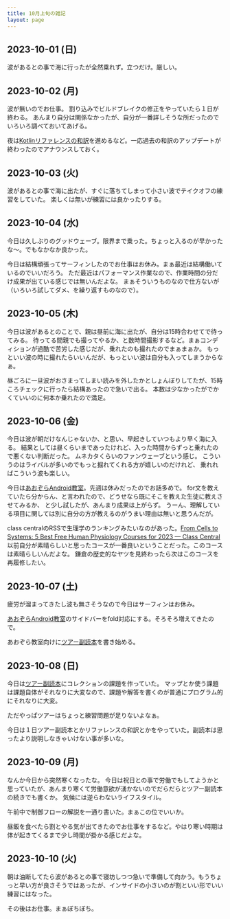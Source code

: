 ```yaml
---
title: 10月上旬の雑記
layout: page
---
```


## 2023-10-01 (日)

波があるとの事で海に行ったが全然乗れず。立つだけ。厳しい。

## 2023-10-02 (月)

波が無いのでお仕事。
割り込みでビルドブレイクの修正をやっていたら１日が終わる。
あんまり自分は関係なかったが、自分が一番詳しそうな所だったのでいろいろ調べておいてあげる。

夜は[Kotlinリファレンスの和訳](https://karino2.github.io/RandomThoughts/Kotlinリファレンスの和訳)を進めるなど。一応過去の和訳のアップデートが終わったのでアナウンスしておく。

## 2023-10-03 (火)

波があるとの事で海に出たが、すぐに落ちてしまって小さい波でテイクオフの練習をしていた。
楽しくは無いが練習には良かったりする。

## 2023-10-04 (水)

今日は久しぶりのグッドウェーブ。限界まで乗った。ちょっと入るのが早かったな〜。でもなかなか良かった。

今日は結構頑張ってサーフィンしたのでお仕事はお休み。まぁ最近は結構働いているのでいいだろう。
ただ最近はパフォーマンス作業なので、作業時間の分だけ成果が出ている感じでは無いんだよな。
まぁそういうものなので仕方ないが（いろいろ試してダメ、を繰り返すものなので）。

## 2023-10-05 (木)

今日は波があるとのことで、親は昼前に海に出たが、自分は15時合わせてで待ってみる。
待ってる間親でも撮ってやるか、と数時間撮影するなど。まぁコンディションが過酷で苦労した感じだが、乗れたのも撮れたのでまぁまぁか。
もっといい波の時に撮れたらいいんだが、もっといい波は自分も入ってしまうからなぁ。

昼ごろに一旦波がおさまってしまい読みを外したかとしょんぼりしてたが、15時ころチェックに行ったら結構あったので急いで出る。
本数は少なかったがでかくていいのに何本か乗れたので満足。

## 2023-10-06 (金)

今日は波が朝だけなんじゃないか、と思い、早起きしていつもより早く海に入る。
結果としては昼くらいまであったけれど、入った時間からずっと乗れたので悪くない判断だった。
ムネカタくらいのファンウェーブという感じ。
こういうのはライバルが多いのでもっと掘れてくれる方が嬉しいのだけれど、
乗れればこういう波も楽しい。

今日は[あおぞらAndroid教室](https://karino2.github.io/RandomThoughts/あおぞらAndroid教室)。先週は休みだったのでお話多めで。
for文を教えていたら分からん、と言われたので、どうせなら既にそこを教えた生徒に教えさせてみるか、
と少し試したが、あんまり成果は上がらず。
うーん、理解している項目に関しては別に自分の方が教えるのがうまい理由は無いと思うんだが。

class centralのRSSで生理学のランキングみたいなのがあった。[From Cells to Systems: 5 Best Free Human Physiology Courses for 2023 — Class Central](https://www.classcentral.com/report/best-human-physiology-courses/)　
以前自分が素晴らしいと思ったコースが一番良いということだった。このコースは素晴らしいんだよな。
鎌倉の歴史的なヤツを見終わったら次はこのコースを再履修したい。

## 2023-10-07 (土)

疲労が溜まってきたし波も無さそうなので今日はサーフィンはお休み。

[あおぞらAndroid教室](https://karino2.github.io/RandomThoughts/あおぞらAndroid教室)のサイドバーをfold対応にする。そろそろ増えてきたので。

あおぞら教室向けに[ツアー副読本](https://karino2.github.io/kotlin-lesson/tour_sidereading.html)を書き始める。

## 2023-10-08 (日)

今日は[ツアー副読本](https://karino2.github.io/kotlin-lesson/tour_sidereading.html)にコレクションの課題を作っていた。
マップとか使う課題は課題自体がそれなりに大変なので、課題や解答を書くのが普通にプログラム的にそれなりに大変。

ただやっぱツアーはちょっと練習問題が足りないよなぁ。

今日は１日ツアー副読本とかリファレンスの和訳とかをやっていた。副読本は思ったより説明しなきゃいけない事が多いな。

## 2023-10-09 (月)

なんか今日から突然寒くなったな。
今日は祝日との事で労働でもしてようかと思っていたが、あんまり寒くて労働意欲が湧かないのでだらだらとツアー副読本の続きでも書くか。
気候には逆らわないライフスタイル。

午前中で制御フローの解説を一通り書いた。まぁこの位でいいか。

昼飯を食べたら割とやる気が出てきたのでお仕事をするなど。やはり寒い時期は体が起きてくるまで少し時間が掛かる感じだよな。

## 2023-10-10 (火)

朝は油断してたら波があるとの事で寝坊しつつ急いで準備して向かう。もうちょっと早い方が良さそうではあったが、インサイドの小さいのが割といい形でいい練習にはなった。

その後はお仕事。まぁぼちぼち。